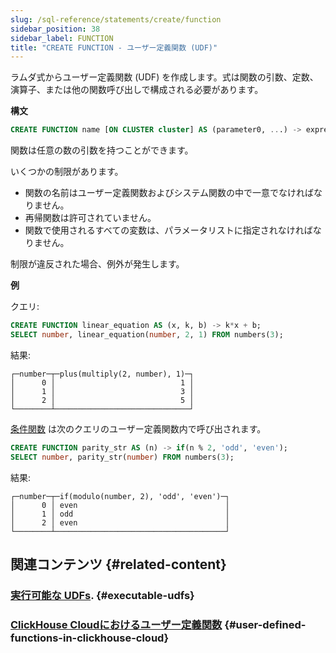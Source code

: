 ```yaml
---
slug: /sql-reference/statements/create/function
sidebar_position: 38
sidebar_label: FUNCTION
title: "CREATE FUNCTION - ユーザー定義関数 (UDF)"
---
```


ラムダ式からユーザー定義関数 (UDF) を作成します。式は関数の引数、定数、演算子、または他の関数呼び出しで構成される必要があります。

**構文**

```sql
CREATE FUNCTION name [ON CLUSTER cluster] AS (parameter0, ...) -> expression
```
関数は任意の数の引数を持つことができます。

いくつかの制限があります。

- 関数の名前はユーザー定義関数およびシステム関数の中で一意でなければなりません。
- 再帰関数は許可されていません。
- 関数で使用されるすべての変数は、パラメータリストに指定されなければなりません。

制限が違反された場合、例外が発生します。

**例**

クエリ:

```sql
CREATE FUNCTION linear_equation AS (x, k, b) -> k*x + b;
SELECT number, linear_equation(number, 2, 1) FROM numbers(3);
```

結果:

``` text
┌─number─┬─plus(multiply(2, number), 1)─┐
│      0 │                            1 │
│      1 │                            3 │
│      2 │                            5 │
└────────┴──────────────────────────────┘
```

[条件関数](../../../sql-reference/functions/conditional-functions.md) は次のクエリのユーザー定義関数内で呼び出されます。

```sql
CREATE FUNCTION parity_str AS (n) -> if(n % 2, 'odd', 'even');
SELECT number, parity_str(number) FROM numbers(3);
```

結果:

``` text
┌─number─┬─if(modulo(number, 2), 'odd', 'even')─┐
│      0 │ even                                 │
│      1 │ odd                                  │
│      2 │ even                                 │
└────────┴──────────────────────────────────────┘
```

## 関連コンテンツ {#related-content}

### [実行可能な UDFs](/sql-reference/functions/udf.md). {#executable-udfs}

### [ClickHouse Cloudにおけるユーザー定義関数](https://clickhouse.com/blog/user-defined-functions-clickhouse-udfs) {#user-defined-functions-in-clickhouse-cloud}
